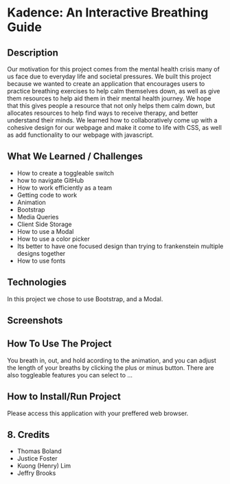 

# Kadence: An Interactive Breathing Guide

## Description
Our motivation for this project comes from the mental health crisis many of us face due to
everyday life and societal pressures. We built this project because we wanted to create an
application that encourages users to practice breathing exercises to help calm themselves
down, as well as give them resources to help aid them in their mental health journey.
We hope that this gives people a resource that not only helps them calm down, but allocates
resources to help find ways to receive therapy, and better understand their minds.
We learned how to collaboratively come up with a cohesive design for our webpage and make it
come to life with CSS, as well as add functionality to our webpage with javascript. 


## What We Learned / Challenges 
- How to create a toggleable switch
- how to navigate GitHub
- How to work efficiently as a team 
- Getting code to work
- Animation
- Bootstrap
- Media Queries 
- Client Side Storage
- How to use a Modal
- How to use a color picker 
- Its better to have one focused design than trying to frankenstein multiple designs together
- How to use fonts

## Technologies
In this project we chose to use Bootstrap, and a Modal. 


## Screenshots


## How To Use The Project
You breath in, out, and hold acording to the animation, and you can adjust the length of your breaths by clicking the plus or minus button. There are also toggleable features you can select to ... 


## How to Install/Run Project 
Please access this application with your preffered web browser.


## 8. Credits
- Thomas Boland
- Justice Foster
- Kuong (Henry) Lim
- Jeffry Brooks